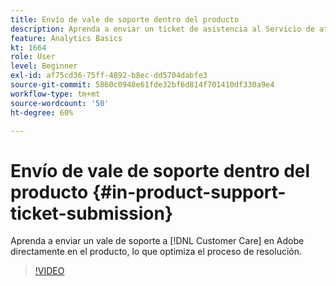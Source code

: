 ```yaml
---
title: Envío de vale de soporte dentro del producto
description: Aprenda a enviar un ticket de asistencia al Servicio de atención al cliente en Adobe directamente desde el producto, directamente desde el producto, agilizando el proceso hacia la resolución.
feature: Analytics Basics
kt: 1664
role: User
level: Beginner
exl-id: af75cd36-75ff-4892-b8ec-dd5704dabfe3
source-git-commit: 5860c0948e61fde32bf6d814f701410df330a9e4
workflow-type: tm+mt
source-wordcount: '50'
ht-degree: 60%

---
```


# Envío de vale de soporte dentro del producto {#in-product-support-ticket-submission}

Aprenda a enviar un vale de soporte a [!DNL Customer Care] en Adobe directamente en el producto, lo que optimiza el proceso de resolución.

>[!VIDEO](https://video.tv.adobe.com/v/23133/?quality=12&learn=on)
